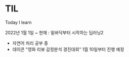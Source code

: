 # TIL
Today I learn

2022년 1월 1일 ~ 현재 : 밑바닥부터 시작하는 딥러닝2 
- 자연어 처리 공부 중
- 데이콘 "영화 리뷰 감정분석 경진대회" 1월 10일부터 진행 예정 
